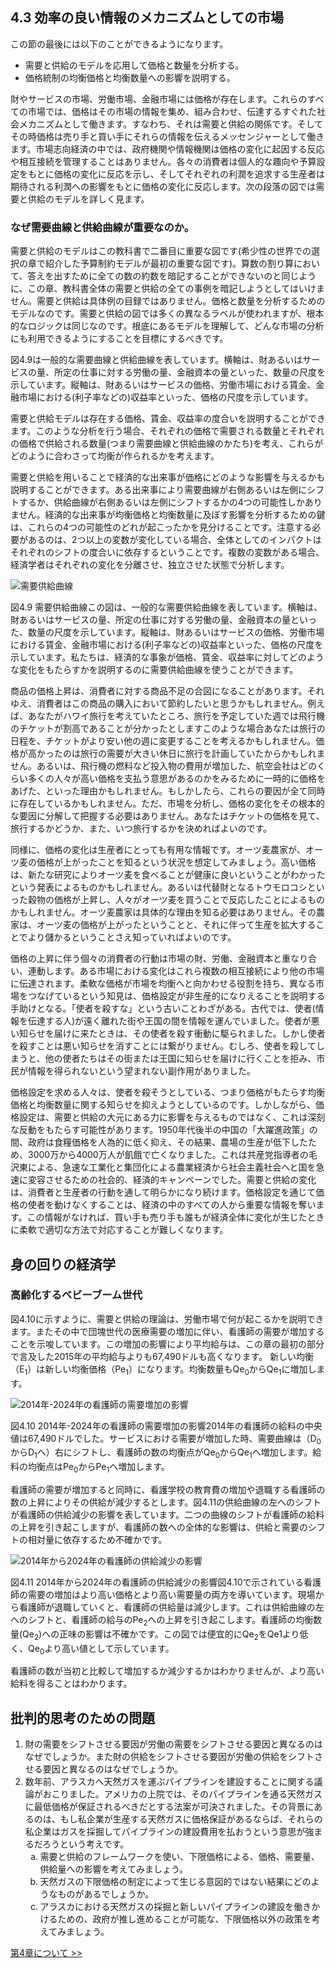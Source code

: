 ## 4.3 効率の良い情報のメカニズムとしての市場

この節の最後には以下のことができるようになります。

* 需要と供給のモデルを応用して価格と数量を分析する。
* 価格統制の均衡価格と均衡数量への影響を説明する。

財やサービスの市場、労働市場、金融市場には価格が存在します。これらのすべての市場では、価格はその市場の情報を集め、組み合わせ、伝達するすぐれた社会メカニズムとして働きます。すなわち、それは需要と供給の関係です。そしてその時価格は売り手と買い手にそれらの情報を伝えるメッセンジャーとして働きます。市場志向経済の中では、政府機関や情報機関は価格の変化に起因する反応や相互接続を管理することはありません。各々の消費者は個人的な趣向や予算設定をもとに価格の変化に反応を示し、そしてそれぞれの利潤を追求する生産者は期待される利潤への影響をもとに価格の変化に反応します。次の段落の図では需要と供給のモデルを詳しく見ます。

<div class="clear_it_up">
  <h3>なぜ需要曲線と供給曲線が重要なのか。</h3>
  <p>
    需要と供給のモデルはこの教科書で二番目に重要な図です(希少性の世界での選択の章で紹介した予算制約モデルが最初の重要な図です)。算数の割り算において、答えを出すために全ての数の約数を暗記することができないのと同じように、この章、教科書全体の需要と供給の全ての事例を暗記しようとしてはいけません。需要と供給は具体例の目録ではありません。価格と数量を分析するためのモデルなのです。需要と供給の図では多くの異なるラベルが使われますが、根本的なロジックは同じなのです。根底にあるモデルを理解して、どんな市場の分析にも利用できるようにすることを目標にするべきです。
  </p>
  <p>
    図4.9は一般的な需要曲線と供給曲線を表しています。横軸は、財あるいはサービスの量、所定の仕事に対する労働の量、金融資本の量といった、数量の尺度を示しています。縦軸は、財あるいはサービスの価格、労働市場における賃金、金融市場における(利子率などの)収益率といった、価格の尺度を示しています。
  </p>
  <p>
    需要と供給モデルは存在する価格、賃金、収益率の度合いを説明することができます。このような分析を行う場合、それぞれの価格で需要される数量とそれぞれの価格で供給される数量(つまり需要曲線と供給曲線のかたち)を考え、これらがどのように合わさって均衡が作られるかを考えます。
  </p>
  <p>
    需要と供給を用いることで経済的な出来事が価格にどのような影響を与えるかも説明することができます。ある出来事により需要曲線が右側あるいは左側にシフトするか、供給曲線が右側あるいは左側にシフトするかの4つの可能性しかありません。経済的な出来事が均衡価格と均衡数量に及ぼす影響を分析するための鍵は、これらの4つの可能性のどれが起こったかを見分けることです。注意する必要があるのは、2つ以上の変数が変化している場合、全体としてのインパクトはそれぞれのシフトの度合いに依存するということです。複数の変数がある場合、経済学者はそれぞれの変化を分離させ、独立させた状態で分析します。
  </p>
</div>

<img src="img/CNX_Econ_C04_008_ja.png" alt="需要供給曲線">
<div class="figure_text">
  <p>
    <span class="figure_title">図4.9
      需要供給曲線</span>この図は、一般的な需要供給曲線を表しています。横軸は、財あるいはサービスの量、所定の仕事に対する労働の量、金融資本の量といった、数量の尺度を示しています。縦軸は、財あるいはサービスの価格、労働市場における賃金、金融市場における(利子率などの)収益率といった、価格の尺度を示しています。私たちは、経済的な事象が価格、賃金、収益率に対してどのような変化をもたらすかを説明するのに需要供給曲線を使うことができます。
  </p>
</div>

商品の価格上昇は、消費者に対する商品不足の合図になることがあります。それゆえ、消費者はこの商品の購入において節約したいと思うかもしれません。例えば、あなたがハワイ旅行を考えていたところ、旅行を予定していた週では飛行機のチケットが割高であることが分かったとしますこのような場合あなたは旅行の日程を、チケットがより安い他の週に変更することを考えるかもしれません。価格が高かったのは旅行の需要が大きい休日に旅行を計画していたからかもしれません。あるいは、飛行機の燃料など投入物の費用が増加した、航空会社はどのくらい多くの人々が高い価格を支払う意思があるのかをみるために一時的に価格をあげた、といった理由かもしれません。もしかしたら、これらの要因が全て同時に存在しているかもしれません。ただ、市場を分析し、価格の変化をその根本的な要因に分解して把握する必要はありません。あなたはチケットの価格を見て、旅行するかどうか、また、いつ旅行するかを決めればよいのです。

同様に、価格の変化は生産者にとっても有用な情報です。オーツ麦農家が、オーツ麦の価格が上がったことを知るという状況を想定してみましょう。高い価格は、新たな研究によりオーツ麦を食べることが健康に良いということがわかったという発表によるものかもしれません。あるいは代替財となるトウモロコシといった穀物の価格が上昇し、人々がオーツ麦を買うことで反応したことによるものかもしれません。オーツ麦農家は具体的な理由を知る必要はありません。その農家は、オーツ麦の価格が上がったということと、それに伴って生産を拡大することでより儲かるということさえ知っていればよいのです。

価格の上昇に伴う個々の消費者の行動は市場の財、労働、金融資本と重なり合い、連動します。ある市場における変化はこれら複数の相互接続により他の市場に伝達されます。柔軟な価格が市場を均衡へと向かわせる役割を持ち、異なる市場をつなげているという知見は、価格設定が非生産的になりえることを説明する手助けとなる。「使者を殺すな」という古いことわざがある。古代では、使者(情報を伝達する人)が遠く離れた街や王国の間を情報を運んでいました。使者が悪い知らせを届けに来たときは、その使者を殺す衝動に駆られました。しかし使者を殺すことは悪い知らせを消すことには繋がりません。むしろ、使者を殺してしまうと、他の使者たちはその街または王国に知らせを届けに行くことを拒み、市民が情報を得られないという望まれない副作用がありました。

価格設定を求める人々は、使者を殺そうとしている、つまり価格がもたらす均衡価格と均衡数量に関する知らせを抑えようとしているのです。しかしながら、価格設定は、需要と供給の大元にある力に影響を与えるものではなく、これは深刻な反動をもたらす可能性があります。1950年代後半の中国の「大躍進政策」の間、政府は食糧価格を人為的に低く抑え、その結果、農場の生産が低下したため、3000万から4000万人が飢餓で亡くなりました。これは共産党指導者の毛沢東による、急速な工業化と集団化による農業経済から社会主義社会へと国を急速に変容させるための社会的、経済的キャンペーンでした。需要と供給の変化は、消費者と生産者の行動を通して明らかになり続けます。価格設定を通じて価格の使者を動けなくすることは、経済の中のすべての人から重要な情報を奪います。この情報がなければ、買い手も売り手も誰もが経済全体に変化が生じたときに柔軟で適切な方法で対応することが難しくなります。

<div class="bring_it_home">
  <h2>
    身の回りの経済学
  </h2>
  <h3>高齢化するベビーブーム世代</h3>
  <p>
    図4.10に示すように、需要と供給の理論は、労働市場で何が起こるかを説明できます。またその中で団塊世代の医療需要の増加に伴い、看護師の需要が増加することを示唆しています。この増加の影響により平均給与は、この章の最初の部分で言及した2015年の平均給与よりも67,490ドルも高くなります。
    新しい均衡（E<sub>1</sub>）は新しい均衡価格（Pe<sub>1</sub>）になります。均衡数量もQe<sub>0</sub>からQe<sub>1</sub>に増加します。
  </p>
  <img src="img/CNX_Econv2e_C04_10_ja.png" alt="2014年-2024年の看護師の需要増加の影響">
  <div class="figure_text">
    <p>
      <span class="figure_title">図4.10
        2014年-2024年の看護師の需要増加の影響</span>2014年の看護師の給料の中央値は67,490ドルでした。サービスにおける需要が増加した時、需要曲線は（D<sub>0</sub>からD<sub>1</sub>へ）右にシフトし、看護師の数の均衡点がQe<sub>0</sub>からQe<sub>1</sub>へ増加します。給料の均衡点はPe<sub>0</sub>からPe<sub>1</sub>へ増加します。
    </p>
  </div>
</div>

看護師の需要が増加すると同時に、看護学校の教育費の増加や退職する看護師の数の上昇によりその供給が減少するとします。図4.11の供給曲線の左へのシフトが看護師の供給減少の影響を表しています。二つの曲線のシフトが看護師の給料の上昇を引き起こしますが、看護師の数への全体的な影響は、供給と需要のシフトの相対量に依存するため不確かです。

<img src="img/CNX_Econv2e_C04_11_ja.png" alt="2014年から2024年の看護師の供給減少の影響">
<div class="figure_text">
  <p>
    <span class="figure_title">図4.11
      2014年から2024年の看護師の供給減少の影響</span>図4.10で示されている看護師の需要の増加はより高い価格とより高い需要量の両方を導いています。現場から看護師が退職していくと、看護師の供給量は減少します。これは供給曲線の左へのシフトと、看護師の給与のPe<sub>2</sub>への上昇を引き起こします。看護師の均衡数量(Qe<sub>2</sub>)への正味の影響は不確かです。この図では便宜的にQe<sub>2</sub>をQe1より低く、Qe<sub>0</sub>より高い値として示しています。
  </p>
</div>

看護師の数が当初と比較して増加するか減少するかはわかりませんが、より高い給料を得ることはわかります。


<div class="critical_thinking_questions">
  <h2>批判的思考のための問題</h2>
  <ol>
    <li>財の需要をシフトさせる要因が労働の需要をシフトさせる要因と異なるのはなぜでしょうか。また財の供給をシフトさせる要因が労働の供給をシフトさせる要因と異なるのはなぜでしょうか。</li>
    <li>
      数年前、アラスカへ天然ガスを運ぶパイプラインを建設することに関する議論がおこりました。アメリカの上院では、そのパイプラインを通る天然ガスに最低価格が保証されるべきだとする法案が可決されました。その背景にあるのは、もし私企業が生産する天然ガスに価格保証があるならば、それらの私企業はガスを採掘してパイプラインの建設費用を払おうという意思が強まるだろうという考えです。
      <ol type='a'>
        <li>需要と供給のフレームワークを使い、下限価格による、価格、需要量、供給量への影響を考えてみましょう。</li>
        <li>天然ガスの下限価格の制定によって生じる意図的ではない結果にどのようなものがあるでしょうか。</li>
        <li>アラスカにおける天然ガスの採掘と新しいパイプラインの建設を働きかけるための、政府が推し進めることが可能な、下限価格以外の政策を考えてみましょう。</li>
      </ol>
    </li>
  </ol>
</div>

[第4章について >>](Reference)